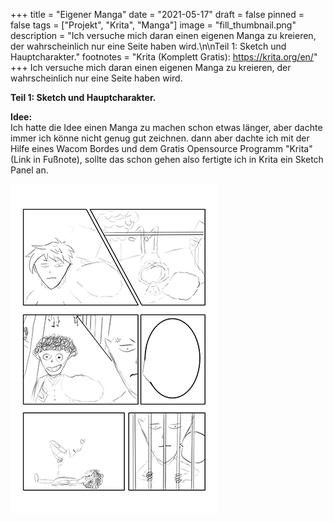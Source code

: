 +++
title = "Eigener Manga"
date = "2021-05-17"
draft = false
pinned = false
tags = ["Projekt", "Krita", "Manga"]
image = "fill_thumbnail.png"
description = "Ich versuche mich daran einen eigenen Manga zu kreieren, der wahrscheinlich nur eine Seite haben wird.\n\nTeil 1: Sketch und Hauptcharakter."
footnotes = "Krita (Komplett Gratis): https://krita.org/en/"
+++
Ich versuche mich daran einen eigenen Manga zu kreieren, der wahrscheinlich nur eine Seite haben wird. 

**Teil 1: Sketch und Hauptcharakter.**

**Idee:**\
Ich hatte die Idee einen Manga zu machen schon etwas länger, aber dachte immer ich könne nicht genug gut zeichnen. dann aber dachte ich mit der Hilfe eines Wacom Bordes und dem Gratis Opensource Programm "Krita" (Link in Fußnote), sollte das schon gehen also fertigte ich in Krita ein Sketch Panel an. 

![Skizze erstes Panel](panel-1.png)